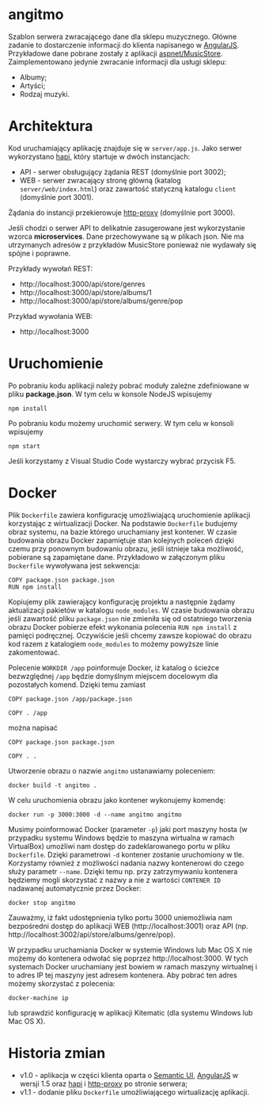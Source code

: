 # angitmo

Szablon serwera zwracającego dane dla sklepu muzycznego. Główne zadanie to dostarczenie informacji do klienta napisanego w [AngularJS](https://angularjs.org/). 
Przykładowe dane pobrane zostały z aplikacji [aspnet/MusicStore](https://github.com/aspnet/MusicStore/blob/master/src/MusicStore/Models/SampleData.cs). Zaimplementowano
jedynie zwracanie informacji dla usługi sklepu:

* Albumy;
* Artyści;
* Rodzaj muzyki.

# Architektura

Kod uruchamiający aplikację znajduje się w `server/app.js`. Jako serwer wykorzystano [hapi](http://hapijs.com/), który startuje w dwóch instancjach:

* API - serwer obsługujący żądania REST (domyślnie port 3002);
* WEB - serwer zwracający stronę główną (katalog `server/web/index.html`) oraz zawartość statyczną katalogu `client` (domyślnie port 3001).

Żądania do instancji przekierowuje [http-proxy](https://github.com/nodejitsu/node-http-proxy) (domyślnie port 3000).

Jeśli chodzi o serwer API to delikatnie zasugerowane jest wykorzystanie wzorca **microservices**. Dane przechowywane są w plikach json. 
Nie ma utrzymanych adresów z przykładów MusicStore ponieważ nie wydawały się spójne i poprawne.

Przykłady wywołań REST:

* http://localhost:3000/api/store/genres
* http://localhost:3000/api/store/albums/1
* http://localhost:3000/api/store/albums/genre/pop

Przykład wywołania WEB:

* http://localhost:3000 

# Uruchomienie

Po pobraniu kodu aplikacji należy pobrać moduły zależne zdefiniowane w pliku **package.json**. W tym celu w konsole NodeJS wpisujemy

```
npm install
```

Po pobraniu kodu możemy uruchomić serwery. W tym celu w konsoli wpisujemy

```
npm start
```

Jeśli korzystamy z Visual Studio Code wystarczy wybrać przycisk F5.

# Docker

Plik `Dockerfile` zawiera konfigurację umożliwiającą uruchomienie aplikacji korzystając z wirtualizacji Docker. Na podstawie `Dockerfile` budujemy obraz systemu,
na bazie którego uruchamiany jest kontener. W czasie budowania obrazu Docker zapamiętuje stan kolejnych poleceń dzięki czemu przy ponownym budowaniu obrazu, jeśli istnieje
taka możliwość, pobierane są zapamiętane dane. Przykładowo w załączonym pliku `Dockerfile` wywoływana jest sekwencja:

```
COPY package.json package.json
RUN npm install
```

Kopiujemy plik zawierający konfigurację projektu a następnie żądamy aktualizacji pakietów w katalogu `node_modules`. W czasie budowania obrazu jeśli zawartość pliku
`package.json` nie zmieniła się od ostatniego tworzenia obrazu Docker pobierze efekt wykonania polecenia `RUN npm install` z pamięci podręcznej. Oczywiście jeśli
chcemy zawsze kopiować do obrazu kod razem z katalogiem `node_modules` to możemy powyższe linie zakomentować.

Polecenie `WORKDIR /app` poinformuje Docker, iż katalog o ścieżce bezwzględnej `/app` będzie domyślnym miejscem docelowym dla pozostałych komend. Dzięki temu zamiast 

```
COPY package.json /app/package.json

COPY . /app
```
 
można napisać

```
COPY package.json package.json

COPY . .
```

Utworzenie obrazu o nazwie `angitmo` ustanawiamy poleceniem:

```
docker build -t angitmo .
```

W celu uruchomienia obrazu jako kontener wykonujemy komendę:

```
docker run -p 3000:3000 -d --name angitmo angitmo
```

Musimy poinformować Docker (parameter `-p`) jaki port maszyny hosta (w przypadku systemu Windows będzie to maszyna wirtualna w ramach VirtualBox) umożliwi nam dostęp do
zadeklarowanego portu w pliku `Dockerfile`. Dzięki parametrowi `-d` kontener zostanie uruchomiony w tle. Korzystamy również z możliwości nadania nazwy kontenerowi do czego
służy parametr `--name`. Dzięki temu np. przy zatrzymywaniu kontenera będziemy mogli skorzystać z nazwy a nie z wartości `CONTENER ID` nadawanej automatycznie przez Docker:

```
docker stop angitmo
```

Zauważmy, iż fakt udostępnienia tylko portu 3000 uniemożliwia nam bezpośredni dostęp do aplikacji WEB (http://localhost:3001) oraz API (np. http://localhost:3002/api/store/albums/genre/pop).

W przypadku uruchamiania Docker w systemie Windows lub Mac OS X nie możemy do kontenera odwołać się poprzez http://localhost:3000. W tych systemach Docker
uruchamiany jest bowiem w ramach maszyny wirtualnej i to adres IP tej maszyny jest adresem kontenera. Aby pobrać ten adres możemy skorzystać z polecenia:

```
docker-machine ip
```

lub sprawdzić konfigurację w aplikacji Kitematic (dla systemu Windows lub Mac OS X).

# Historia zmian

* v1.0 - aplikacja w części klienta oparta o [Semantic UI](http://semantic-ui.com/), [AngularJS](https://angularjs.org/) w wersji 1.5 oraz [hapi](http://hapijs.com/) i 
[http-proxy](https://github.com/nodejitsu/node-http-proxy) po stronie serwera;
* v1.1 - dodanie pliku `Dockerfile` umożliwiającego wirtualizację aplikacji.